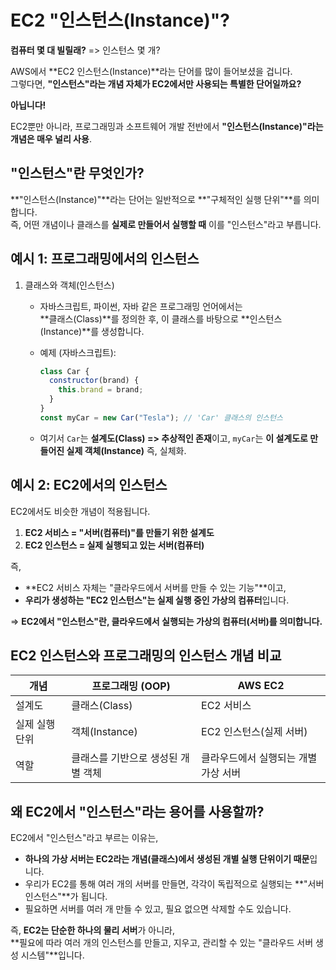 # EC2 "인스턴스(Instance)"?

**컴퓨터 몇 대 빌릴래?** => 인스턴스 몇 개? 

AWS에서 **EC2 인스턴스(Instance)**라는 단어를 많이 들어보셨을 겁니다.  
그렇다면, **"인스턴스"라는 개념 자체가 EC2에서만 사용되는 특별한 단어일까요?**  

**아닙니다!**  

EC2뿐만 아니라, 프로그래밍과 소프트웨어 개발 전반에서 **"인스턴스(Instance)"라는 개념은 매우 널리 사용**.

## "인스턴스"란 무엇인가?

**"인스턴스(Instance)"**라는 단어는 일반적으로 **"구체적인 실행 단위"**를 의미합니다.  
즉, 어떤 개념이나 클래스를 **실제로 만들어서 실행할 때** 이를 "인스턴스"라고 부릅니다.  

## 예시 1: 프로그래밍에서의 인스턴스

1. 클래스와 객체(인스턴스)

   - 자바스크립트, 파이썬, 자바 같은 프로그래밍 언어에서는  
     **클래스(Class)**를 정의한 후, 이 클래스를 바탕으로 **인스턴스(Instance)**를 생성합니다.  

   - 예제 (자바스크립트):  
     ```js
     class Car {
       constructor(brand) {
         this.brand = brand;
       }
     }
     const myCar = new Car("Tesla"); // 'Car' 클래스의 인스턴스
     ```

   - 여기서 `Car`는 **설계도(Class) => 추상적인 존재**이고, `myCar`는 **이 설계도로 만들어진 실제 객체(Instance)** 즉, 실체화.

## 예시 2: EC2에서의 인스턴스  

EC2에서도 비슷한 개념이 적용됩니다.  

1. **EC2 서비스 = "서버(컴퓨터)"를 만들기 위한 설계도**  
2. **EC2 인스턴스 = 실제 실행되고 있는 서버(컴퓨터)**  

즉,  

- **EC2 서비스 자체는 "클라우드에서 서버를 만들 수 있는 기능"**이고,  
- **우리가 생성하는 "EC2 인스턴스"는 실제 실행 중인 가상의 컴퓨터**입니다.  

=> **EC2에서 "인스턴스"란, 클라우드에서 실행되는 가상의 컴퓨터(서버)를 의미합니다.**  

## EC2 인스턴스와 프로그래밍의 인스턴스 개념 비교

| 개념 | 프로그래밍 (OOP) | AWS EC2 |
|------|-----------------|---------|
| 설계도 | 클래스(Class) | EC2 서비스 |
| 실제 실행 단위 | 객체(Instance) | EC2 인스턴스(실제 서버) |
| 역할 | 클래스를 기반으로 생성된 개별 객체 | 클라우드에서 실행되는 개별 가상 서버 |

## 왜 EC2에서 "인스턴스"라는 용어를 사용할까? 

EC2에서 "인스턴스"라고 부르는 이유는,  

- **하나의 가상 서버는 EC2라는 개념(클래스)에서 생성된 개별 실행 단위이기 때문**입니다.  
- 우리가 EC2를 통해 여러 개의 서버를 만들면, 각각이 독립적으로 실행되는 **"서버 인스턴스"**가 됩니다.  
- 필요하면 서버를 여러 개 만들 수 있고, 필요 없으면 삭제할 수도 있습니다.  

즉, **EC2는 단순한 하나의 물리 서버**가 아니라,  
**필요에 따라 여러 개의 인스턴스를 만들고, 지우고, 관리할 수 있는 "클라우드 서버 생성 시스템"**입니다.  